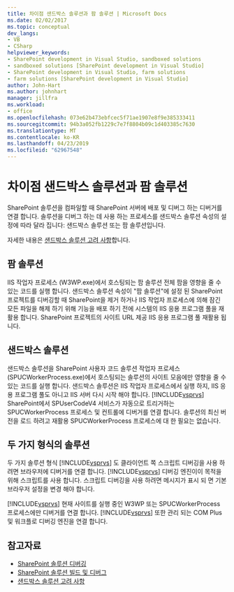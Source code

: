 ```yaml
---
title: 차이점 샌드박스 솔루션과 팜 솔루션 | Microsoft Docs
ms.date: 02/02/2017
ms.topic: conceptual
dev_langs:
- VB
- CSharp
helpviewer_keywords:
- SharePoint development in Visual Studio, sandboxed solutions
- sandboxed solutions [SharePoint development in Visual Studio]
- SharePoint development in Visual Studio, farm solutions
- farm solutions [SharePoint development in Visual Studio]
author: John-Hart
ms.author: johnhart
manager: jillfra
ms.workload:
- office
ms.openlocfilehash: 073e62b473ebfcec5f71ae1907e8f9e385333411
ms.sourcegitcommit: 94b3a052fb1229c7e7f8804b09c1d403385c7630
ms.translationtype: MT
ms.contentlocale: ko-KR
ms.lasthandoff: 04/23/2019
ms.locfileid: "62967548"
---
```

# <a name="differences-between-sandboxed-and-farm-solutions"></a>차이점 샌드박스 솔루션과 팜 솔루션
  SharePoint 솔루션을 컴파일할 때 SharePoint 서버에 배포 및 디버그 하는 디버거를 연결 합니다. 솔루션을 디버그 하는 데 사용 하는 프로세스를 샌드박스 솔루션 속성의 설정에 따라 달라 집니다: 샌드박스 솔루션 또는 팜 솔루션입니다.

 자세한 내용은 [샌드박스 솔루션 고려 사항](../sharepoint/sandboxed-solution-considerations.md)합니다.

## <a name="farm-solutions"></a>팜 솔루션
 IIS 작업자 프로세스 (W3WP.exe)에서 호스팅되는 팜 솔루션 전체 팜을 영향을 줄 수 있는 코드를 실행 합니다. 샌드박스 솔루션 속성이 "팜 솔루션"에 설정 된 SharePoint 프로젝트를 디버깅할 때 SharePoint을 제거 하거나 IIS 작업자 프로세스에 의해 잠긴 모든 파일을 해제 하기 위해 기능을 배포 하기 전에 시스템의 IIS 응용 프로그램 풀을 재활용 합니다. SharePoint 프로젝트의 사이트 URL 제공 IIS 응용 프로그램 풀 재활용 됩니다.

## <a name="sandboxed-solutions"></a>샌드박스 솔루션
 샌드박스 솔루션을 SharePoint 사용자 코드 솔루션 작업자 프로세스 (SPUCWorkerProcess.exe)에서 호스팅되는 솔루션의 사이트 모음에만 영향을 줄 수 있는 코드를 실행 합니다. 샌드박스 솔루션은 IIS 작업자 프로세스에서 실행 하지, IIS 응용 프로그램 풀도 아니고 IIS 서버 다시 시작 해야 합니다. [!INCLUDE[vsprvs](../sharepoint/includes/vsprvs-md.md)] SharePoint에서 SPUserCodeV4 서비스가 자동으로 트리거하는 SPUCWorkerProcess 프로세스 및 컨트롤에 디버거를 연결 합니다. 솔루션의 최신 버전을 로드 하려고 재활용 SPUCWorkerProcess 프로세스에 대 한 필요는 없습니다.

## <a name="either-type-of-solution"></a>두 가지 형식의 솔루션
 두 가지 솔루션 형식 [!INCLUDE[vsprvs](../sharepoint/includes/vsprvs-md.md)] 도 클라이언트 쪽 스크립트 디버깅을 사용 하려면 브라우저에 디버거를 연결 합니다. [!INCLUDE[vsprvs](../sharepoint/includes/vsprvs-md.md)] 디버깅 엔진이이 목적을 위해 스크립트를 사용 합니다. 스크립트 디버깅을 사용 하려면 메시지가 표시 되 면 기본 브라우저 설정을 변경 해야 합니다.

 [!INCLUDE[vsprvs](../sharepoint/includes/vsprvs-md.md)] 현재 사이트를 실행 중인 W3WP 또는 SPUCWorkerProcess 프로세스에만 디버거를 연결 합니다. [!INCLUDE[vsprvs](../sharepoint/includes/vsprvs-md.md)] 또한 관리 되는 COM Plus 및 워크플로 디버깅 엔진을 연결 합니다.

## <a name="see-also"></a>참고자료
- [SharePoint 솔루션 디버깅](../sharepoint/debugging-sharepoint-solutions.md)
- [SharePoint 솔루션 빌드 및 디버그](../sharepoint/building-and-debugging-sharepoint-solutions.md)
- [샌드박스 솔루션 고려 사항](../sharepoint/sandboxed-solution-considerations.md)
